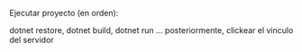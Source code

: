 Ejecutar proyecto (en orden):

dotnet restore,
dotnet build,
dotnet run
...
posteriormente, clickear el vinculo del servidor
